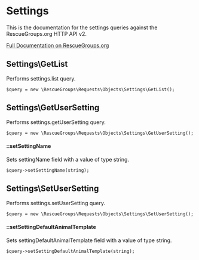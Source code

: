 # Settings

This is the documentation for the settings queries against the RescueGroups.org HTTP API v2.

[Full Documentation on RescueGroups.org](https://userguide.rescuegroups.org/display/APIDG/Object+definitions#Objectdefinitions-settings)

## Settings\GetList

Performs settings.list query.

    $query = new \RescueGroups\Requests\Objects\Settings\GetList();



## Settings\GetUserSetting

Performs settings.getUserSetting query.

    $query = new \RescueGroups\Requests\Objects\Settings\GetUserSetting();

#### ::setSettingName

Sets settingName field with a value of type string.

    $query->setSettingName(string);



## Settings\SetUserSetting

Performs settings.setUserSetting query.

    $query = new \RescueGroups\Requests\Objects\Settings\SetUserSetting();

#### ::setSettingDefaultAnimalTemplate

Sets settingDefaultAnimalTemplate field with a value of type string.

    $query->setSettingDefaultAnimalTemplate(string);





